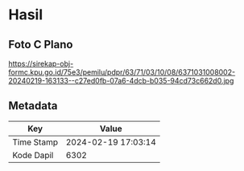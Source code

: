 # Hasil

## Foto C Plano

https://sirekap-obj-formc.kpu.go.id/75e3/pemilu/pdpr/63/71/03/10/08/6371031008002-20240219-163133--c27ed0fb-07a6-4dcb-b035-94cd73c662d0.jpg


## Metadata

| Key        | Value               |
| ---------- | ------------------- |
| Time Stamp | 2024-02-19 17:03:14 |
| Kode Dapil | 6302                |



